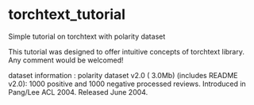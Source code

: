 # torchtext_tutorial
Simple tutorial on torchtext with polarity dataset

This tutorial was designed to offer intuitive concepts of torchtext library. Any comment would be welcomed!

dataset information : 
polarity dataset v2.0 ( 3.0Mb) (includes README v2.0): 1000 positive and 1000 negative processed reviews. Introduced in Pang/Lee ACL 2004. Released June 2004.
